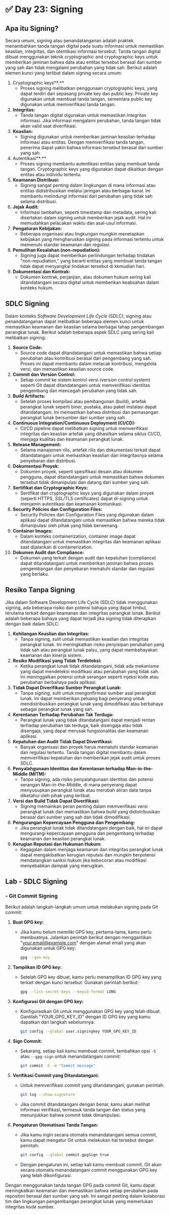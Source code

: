 # ✅ Day 23: Signing

## Apa itu Signing?

Secara umum, signing atau penandatanganan adalah praktek menambahkan tanda tangan digital pada suatu informasi untuk memastikan keaslian, integritas, dan otentikasi informasi tersebut. Tanda tangan digital dibuat menggunakan teknik cryptographic and cryptographic keys untuk memberikan jaminan bahwa data atau entitas tersebut berasal dari sumber yang sah dan tidak mengalami perubahan yang tidak sah. Berikut adalah elemen kunci yang terlibat dalam signing secara umum:

1. Cryptographic keys**:**
   * Proses signing melibatkan penggunaan cryptographic keys, yang dapat terdiri dari sepasang private key dan public key. Private key digunakan untuk membuat tanda tangan, sementara public key digunakan untuk memverifikasi tanda tangan.
2. **Integritas:**
   * Tanda tangan digital digunakan untuk memastikan integritas informasi. Jika informasi mengalami perubahan, tanda tangan tidak akan valid saat diverifikasi.
3. **Keaslian:**
   * Signing digunakan untuk memberikan jaminan keaslian terhadap informasi atau entitas. Dengan memverifikasi tanda tangan, penerima dapat yakin bahwa informasi tersebut berasal dari sumber yang sah.
4. Autentikasi**:**
   * Proses signing membantu autentikasi entitas yang membuat tanda tangan. Cryptographic keys yang digunakan dapat dikaitkan dengan entitas atau individu tertentu.
5. **Keamanan Distribusi:**
   * Signing sangat penting dalam lingkungan di mana informasi atau entitas didistribusikan melalui jaringan atau berbagai kanal. Ini membantu melindungi informasi dari perubahan yang tidak sah selama distribusi.
6. **Jejak Audit:**
   * Informasi tambahan, seperti timestamp dan metadata, sering kali disertakan dalam signing untuk memberikan jejak audit. Hal ini memudahkan pelacakan waktu dan asal-usul informasi.
7. **Pengaturan Kebijakan:**
   * Beberapa organisasi atau lingkungan mungkin menetapkan kebijakan yang mengharuskan signing pada informasi tertentu untuk memenuhi standar keamanan dan regulasi.
8. **Pemulihan Kesalahan (non-repudiation):**
   * Signing juga dapat memberikan perlindungan terhadap tindakan "non-repudiation," yang berarti entitas yang membuat tanda tangan tidak dapat menyangkal tindakan tersebut di kemudian hari.
9. **Dokumentasi dan Kontrak:**
   * Dokumen kontrak, perjanjian, atau dokumen hukum sering kali ditandatangani secara digital untuk memberikan keabsahan dalam konteks hukum.

## SDLC Signing

Dalam konteks _Software Development Life Cycle_ (SDLC), signing atau penandatanganan dapat melibatkan beberapa elemen kunci untuk memastikan keamanan dan keaslian selama berbagai tahap pengembangan perangkat lunak. Berikut adalah beberapa aspek SDLC yang sering kali melibatkan signing:

1. **Source Code:**
   * Source code dapat ditandatangani untuk memastikan bahwa setiap perubahan atau kontribusi berasal dari pengembang yang sah. Proses ini dapat membantu dalam melacak kontribusi, mengelola versi, dan memastikan keaslian source code.
2. **Commit dan Version Control:**
   * Setiap commit ke sistem kontrol versi (version control system) seperti Git dapat ditandatangani untuk memverifikasi identitas pengembang dan mencegah perubahan yang tidak sah.
3. **Build Artifacts:**
   * Setelah proses kompilasi atau pembangunan (build), artefak perangkat lunak seperti biner, pustaka, atau paket instalasi dapat ditandatangani. Ini memastikan bahwa distribusi dan pemasangan perangkat lunak bersumber dari sumber yang sah.
4. **Continuous Integration/Continuous Deployment (CI/CD):**
   * CI/CD pipeline dapat melibatkan signing untuk memverifikasi integritas dan keaslian artefak yang dihasilkan selama siklus CI/CD, menjaga kualitas dan keamanan perangkat lunak.
5. **Release Management:**
   * Selama manajemen rilis, artefak rilis dan dokumentasi terkait dapat ditandatangani untuk memastikan keaslian dan integritasnya selama penyebaran dan distribusi.
6. **Dokumentasi Proyek:**
   * Dokumen proyek, seperti spesifikasi desain atau dokumen pengguna, dapat ditandatangani untuk memastikan bahwa dokumen tersebut tidak dimanipulasi dan datang dari sumber yang sah.
7. **Sertifikat dan Cryptographic Keys:**
   * Sertifikat dan cryptographic keys yang digunakan dalam proyek (seperti HTTPS, SSL/TLS certificates) dapat di-signing untuk menjamin autentikasi dan keamanan komunikasi.
8. **Security Policies dan Configuration Files:**
   * Security Policies dan Configuration Files yang digunakan dalam aplikasi dapat ditandatangani untuk memastikan bahwa mereka tidak dimanipulasi oleh pihak yang tidak berwenang.
9. **Container Images:**
   * Dalam konteks containerization, container image dapat ditandatangani untuk memastikan integritas dan keamanan aplikasi saat dijalankan di containerization.
10. **Dokumen Audit dan Compliance:**
    * Dokumen yang terkait dengan audit dan kepatuhan (compliance) dapat ditandatangani untuk memberikan jaminan bahwa proses pengembangan dan penyebaran mematuhi standar dan regulasi yang berlaku.

## Resiko Tanpa Signing

Jika dalam Software Development Life Cycle (SDLC) tidak menggunakan signing, ada beberapa risiko dan potensi bahaya yang dapat timbul, terutama terkait dengan keamanan dan integritas perangkat lunak. Berikut adalah beberapa bahaya yang dapat terjadi jika signing tidak diterapkan dengan baik dalam SDLC:

1. **Kehilangan Keaslian dan Integritas:**
   * Tanpa signing, sulit untuk memastikan keaslian dan integritas perangkat lunak. Ini meningkatkan risiko penyisipan perubahan yang tidak sah atau perangkat lunak palsu, yang dapat membahayakan keamanan dan kinerja sistem.
2. **Resiko Modifikasi yang Tidak Terdeteksi:**
   * Ketika perangkat lunak tidak ditandatangani, tidak ada mekanisme yang dapat mendeteksi modifikasi atau perubahan yang tidak sah. Ini meninggalkan potensi untuk serangan seperti injeksi kode atau perubahan berbahaya pada aplikasi.
3. **Tidak Dapat Diverifikasi Sumber Perangkat Lunak:**
   * Tanpa signing, sulit untuk mengonfirmasi sumber asal perangkat lunak. Ini dapat memberikan peluang bagi penyerang untuk mendistribusikan perangkat lunak yang dimodifikasi atau berbahaya sebagai perangkat lunak yang sah.
4. **Kerentanan Terhadap Perubahan Tak Terduga:**
   * Perangkat lunak yang tidak ditandatangani dapat menjadi rentan terhadap perubahan tak terduga, baik disengaja atau tidak disengaja, yang dapat merusak fungsionalitas dan keamanan aplikasi.
5. **Kepatuhan dan Audit Tidak Dapat Diverifikasi:**
   * Banyak organisasi dan proyek harus mematuhi standar keamanan dan regulasi tertentu. Tanda tangan digital membantu dalam memverifikasi kepatuhan dan memberikan jejak audit untuk proses SDLC.
6. **Penyalahgunaan Identitas dan Kerentanan terhadap Man-in-the-Middle (MITM):**
   * Tanpa signing, ada risiko penyalahgunaan identitas dan potensi serangan Man-in-the-Middle, di mana penyerang dapat menyusupkan perangkat lunak atau merubah aliran data tanpa diketahui oleh pihak yang terlibat.
7. **Versi dan Build Tidak Dapat Diverifikasi:**
   * Signing memainkan peran penting dalam memverifikasi versi perangkat lunak dan memastikan bahwa build yang didistribusikan berasal dari sumber yang sah dan tidak dimodifikasi.
8. **Pengurangan Kepercayaan Pengguna dan Pengembang:**
   * Jika perangkat lunak tidak ditandatangani dengan baik, hal ini dapat mengurangi kepercayaan pengguna dan pengembang terhadap keamanan dan keaslian perangkat lunak.
9. **Kerugian Reputasi dan Hukuman Hukum:**
   * Kegagalan dalam menjaga keamanan dan integritas perangkat lunak dapat mengakibatkan kerugian reputasi dan mungkin berpotensi mendatangkan sanksi hukum jika kebocoran atau modifikasi menyebabkan dampak yang merugikan.

## Lab - SDLC Signing

### - Git Commit Signing

Berikut adalah langkah-langkah umum untuk melakukan signing pada Git commit:

1. **Buat GPG key:**
   *   Jika kamu belum memiliki GPG key, pertama-tama, kamu perlu membuatnya. Jalankan perintah berikut dengan menggantikan "your.email@example.com" dengan alamat email yang akan digunakan untuk GPG key:

       ```bash
       gpg --gen-key
       ```
2. **Tampilkan ID GPG key:**
   *   Setelah GPG key dibuat, kamu perlu menampilkan ID GPG key yang terkait dengan kunci tersebut. Gunakan perintah berikut:

       ```bash
       gpg --list-secret-keys --keyid-format LONG
       ```
3. **Konfigurasi Git dengan GPG key:**
   *   Konfigurasikan Git untuk menggunakan GPG key yang telah dibuat. Gantilah "YOUR\_GPG\_KEY\_ID" dengan ID GPG key yang kamu dapatkan dari langkah sebelumnya:

       ```bash
       git config --global user.signingkey YOUR_GPG_KEY_ID
       ```
4. **Sign Commit:**
   *   Sekarang, setiap kali kamu membuat commit, tambahkan opsi `-S` atau `--gpg-sign` untuk menandatangani commit:

       ```bash
       git commit -S -m "Commit message"
       ```
5. **Verifikasi Commit yang Ditandatangani:**
   *   Untuk memverifikasi commit yang ditandatangani, gunakan perintah:

       ```bash
       git log --show-signature
       ```
   * Jika commit ditandatangani dengan benar, kamu akan melihat informasi verifikasi, termasuk tanda tangan dan status yang menunjukkan bahwa commit tidak dimanipulasi.
6. **Pengaturan Otomatisasi Tanda Tangan:**
   *   Jika kamu ingin secara otomatis menandatangani semua commit, kamu dapat mengatur Git untuk melakukan hal tersebut dengan perintah:

       ```bash
       git config --global commit.gpgSign true
       ```
   * Dengan pengaturan ini, setiap kali kamu membuat commit, Git akan secara otomatis menandatangani commit menggunakan GPG key yang telah dikonfigurasi.

Dengan menggunakan tanda tangan GPG pada commit Git, kamu dapat meningkatkan keamanan dan memastikan bahwa setiap perubahan pada repositori berasal dari sumber yang sah. Ini sangat penting dalam kolaborasi tim dan lingkungan pengembangan perangkat lunak yang memerlukan integritas kode sumber.

